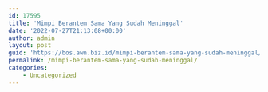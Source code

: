 ```yaml
---
id: 17595
title: 'Mimpi Berantem Sama Yang Sudah Meninggal'
date: '2022-07-27T21:13:08+00:00'
author: admin
layout: post
guid: 'https://bos.awn.biz.id/mimpi-berantem-sama-yang-sudah-meninggal/'
permalink: /mimpi-berantem-sama-yang-sudah-meninggal/
categories:
    - Uncategorized
---
```


